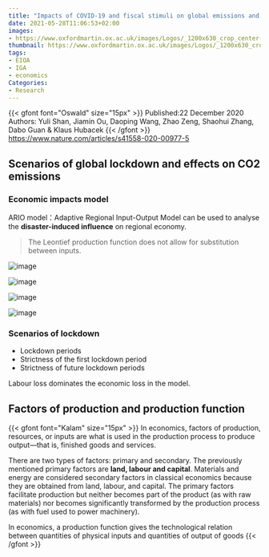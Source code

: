 ```yaml
---
title: "Impacts of COVID-19 and fiscal stimuli on global emissions and the Paris Agreement"
date: 2021-05-28T11:06:53+02:00
images:
- https://www.oxfordmartin.ox.ac.uk/images/Logos/_1200x630_crop_center-center_82_none/nature-climatechange.jpg?mtime=1558191728
thumbnail: https://www.oxfordmartin.ox.ac.uk/images/Logos/_1200x630_crop_center-center_82_none/nature-climatechange.jpg?mtime=1558191728
tags:
- EIOA
- IGA
- economics
Categories:
- Research
---
```


{{< gfont font="Oswald" size="15px" >}}
Published:22 December 2020
Authors: Yuli Shan, Jiamin Ou, Daoping Wang, Zhao Zeng, Shaohui Zhang, Dabo Guan & Klaus Hubacek
{{< /gfont >}} <br>
https://www.nature.com/articles/s41558-020-00977-5

## Scenarios of global lockdown and effects on CO2 emissions


### Economic impacts model
ARIO model：Adaptive Regional Input-Output Model can be used to analyse the **disaster-induced influence** on regional economy.
> The Leontief production function does not allow for substitution between inputs.

![image](https://user-images.githubusercontent.com/65668613/120094429-9ce06d00-c120-11eb-8d78-d96f8c8dc16b.png)

![image](https://user-images.githubusercontent.com/65668613/120094549-432c7280-c121-11eb-9f4d-884b780bed15.png)

![image](https://user-images.githubusercontent.com/65668613/120094738-7f140780-c122-11eb-9598-a2176ad51b5b.png)

![image](https://user-images.githubusercontent.com/65668613/120100284-471bbd00-c140-11eb-9545-422d647e8257.png)

### Scenarios of lockdown
* Lockdown periods
* Strictness of the first lockdown period
* Strictness of future lockdown periods

Labour loss dominates the economic loss in the model.

## Factors of production and production function

{{< gfont font="Kalam" size="15px" >}}
In economics, factors of production, resources, or inputs are what is used in the production process to produce output—that is, finished goods and services.

There are two types of factors: primary and secondary. The previously mentioned primary factors are **land, labour and capital**. Materials and energy are considered secondary factors in classical economics because they are obtained from land, labour, and capital. The primary factors facilitate production but neither becomes part of the product (as with raw materials) nor becomes significantly transformed by the production process (as with fuel used to power machinery).

In economics, a production function gives the technological relation between quantities of physical inputs and quantities of output of goods
{{< /gfont >}} <br>
